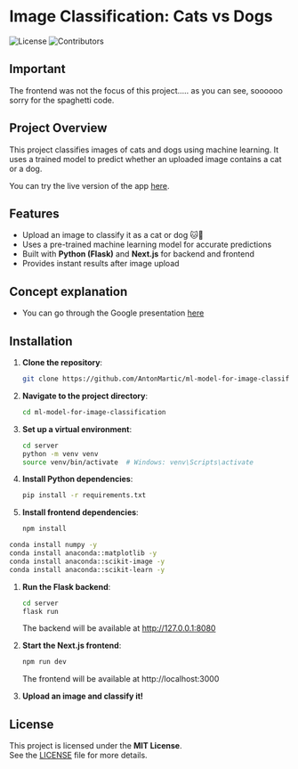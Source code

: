 # Image Classification: Cats vs Dogs

![License](https://img.shields.io/badge/license-MIT-blue)
![Contributors](https://img.shields.io/badge/contributors-3-orange)

## Important

The frontend was not the focus of this project..... as you can see, soooooo sorry for the spaghetti code.

## Project Overview

This project classifies images of cats and dogs using machine learning. It uses a trained model to predict whether an uploaded image contains a cat or a dog.

You can try the live version of the app [here](https://tnm119-ml.up.railway.app/).

## Features

- Upload an image to classify it as a cat or dog 🐱🐶
- Uses a pre-trained machine learning model for accurate predictions
- Built with **Python (Flask)** and **Next.js** for backend and frontend
- Provides instant results after image upload

## Concept explanation

- You can go through the Google presentation [here](https://docs.google.com/presentation/d/1eR0hhPlOI0-lmUgL10Bwnllc52NzgC9QJZtCSwUivec/edit?usp=sharing)

## Installation

1. **Clone the repository**:

   ```bash
   git clone https://github.com/AntonMartic/ml-model-for-image-classification.git
   ```

2. **Navigate to the project directory**:

   ```bash
   cd ml-model-for-image-classification
   ```

3. **Set up a virtual environment**:

   ```bash
   cd server
   python -m venv venv
   source venv/bin/activate  # Windows: venv\Scripts\activate
   ```

4. **Install Python dependencies**:

   ```bash
   pip install -r requirements.txt
   ```

5. **Install frontend dependencies**:
   ```bash
   npm install
   ```

```bash
conda install numpy -y
conda install anaconda::matplotlib -y
conda install anaconda::scikit-image -y
conda install anaconda::scikit-learn -y
```

1. **Run the Flask backend**:

   ```bash
   cd server
   flask run
   ```

   The backend will be available at http://127.0.0.1:8080

2. **Start the Next.js frontend**:

   ```bash
   npm run dev
   ```

   The frontend will be available at http://localhost:3000

3. **Upload an image and classify it!**

## License

This project is licensed under the **MIT License**.  
See the [LICENSE](LICENSE) file for more details.

